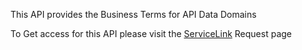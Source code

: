 This API provides the Business Terms for API Data Domains

To Get access for this API please visit the
[ServiceLink](https://drive.google.com/file/d/19j8G02EJYkPg3lQzFnXi6m_wjOqCoBOB/view) Request page
